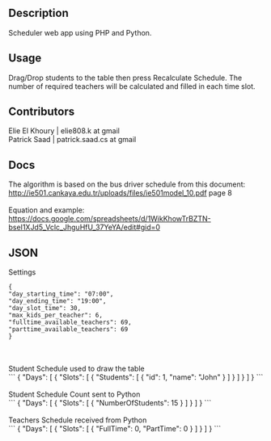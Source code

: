 ## Description

Scheduler web app using PHP and Python.

## Usage

Drag/Drop students to the table then press Recalculate Schedule. The number of required teachers will be calculated and filled in each time slot.

## Contributors

Elie El Khoury | elie808.k at gmail<br>
Patrick Saad | patrick.saad.cs at gmail

## Docs

The algorithm is based on the bus driver schedule from this document:
http://ie501.cankaya.edu.tr/uploads/files/ie501model_10.pdf page 8
<br><br>Equation and example: <br>https://docs.google.com/spreadsheets/d/1WikKhowTrBZTN-bseI1XJd5_Vclc_JhguHfU_37YeYA/edit#gid=0

## JSON
Settings<br>
````
{
"day_starting_time": "07:00",
"day_ending_time": "19:00",
"day_slot_time": 30,
"max_kids_per_teacher": 6,
"fulltime_available_teachers": 69,
"parttime_available_teachers": 69
}
````
<br>
<br>
Student Schedule used to draw the table<br>
```
{
    "Days": [
        {
            "Slots": [
                {
                    "Students": [
                        {
                            "id": 1,
                            "name": "John"
                        }
                    ]
                }
            ]
        }
    ]
}
```
<br><br>
Student Schedule Count sent to Python<br>
```
{
    "Days": [
        {
            "Slots": [
                {
                    "NumberOfStudents": 15
                }
            ]
        }
    ]
}
```
<br><br>
Teachers Schedule received from Python<br>
```
{
    "Days": [
        {
            "Slots": [
                {
                    "FullTime": 0,
                    "PartTime": 0
                }
            ]
        }
    ]
}
```